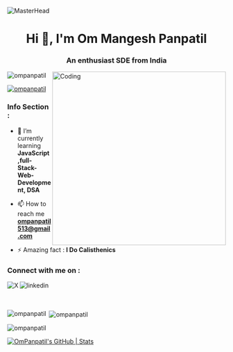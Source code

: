 ![MasterHead](https://media.licdn.com/dms/image/v2/D4D16AQG7TPVGlvXiEg/profile-displaybackgroundimage-shrink_350_1400/profile-displaybackgroundimage-shrink_350_1400/0/1697214891583?e=1736985600&v=beta&t=H1b2CTRBmsY9sCan6nwou1QslJi2Gold_tAMR_UWU80)
<h1 align="center">Hi 👋, I'm Om Mangesh Panpatil</h1>
<h3 align="center">An enthusiast SDE from India</h3>
<img align="right" alt="Coding" width="400" src="https://cdn.dribbble.com/users/1162077/screenshots/3848914/programmer.gif">

<p align="left"> <img src="https://komarev.com/ghpvc/?username=ompanpatil&label=Profile%20views&color=0e75b6&style=flat" alt="ompanpatil" /> </p>

<p align="left"> <a href="https://github.com/ryo-ma/github-profile-trophy"><img src="https://github-profile-trophy.vercel.app/?username=ompanpatil" alt="ompanpatil" /></a> </p>

### Info Section : 

- 🌱 I’m currently learning **JavaScript,full-Stack-Web-Development, DSA**

- 📫 How to reach me **ompanpatil513@gmail.com**

- ⚡ Amazing fact : **I Do Calisthenics**


### Connect with me on : 

[<img align="left" alt="X" src="https://img.shields.io/badge/-linkedin-%230A66C2?style=for-the-badge&logo=linkedin&logoColor=%23FFFFFF"
      />](https://www.linkedin.com/in/om-panpatil-b59483273/)

[<img align="left" alt="linkedin" src="https://img.shields.io/badge/-Ironfist_csw-%23000000?style=for-the-badge&logo=x&logoColor=%23FFFFFF"
      />](https://x.com/Ironfist_csw)

<br> <br><br>


<p><img align="left" src="https://github-readme-stats.vercel.app/api/top-langs?username=ompanpatil&show_icons=true&locale=en&layout=compact" alt="ompanpatil" /></p>

<p>&nbsp;<img align="center" src="https://github-readme-stats.vercel.app/api?username=ompanpatil&show_icons=true&locale=en" alt="ompanpatil" /></p>

<p><img align="center" src="https://github-readme-streak-stats.herokuapp.com/?user=ompanpatil&" alt="ompanpatil" /></p>

[![OmPanpatil's GitHub | Stats](https://stats.quine.sh/OmPanpatil/github?theme=dark)](https://quine.sh?utm_source=widgets&utm_campaign=OmPanpatil)

